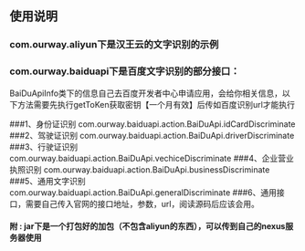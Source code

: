 ## 使用说明
### com.ourway.aliyun下是汉王云的文字识别的示例
### com.ourway.baiduapi下是百度文字识别的部分接口：
BaiDuApiInfo类下的信息自己去百度开发者中心申请应用，会给你相关信息，以下方法需要先执行getToKen获取密钥【一个月有效】后传如百度识别url才能执行

###1、身份证识别 com.ourway.baiduapi.action.BaiDuApi.idCardDiscriminate
###2、驾驶证识别 com.ourway.baiduapi.action.BaiDuApi.driverDiscriminate
###3、行驶证识别 com.ourway.baiduapi.action.BaiDuApi.vechiceDiscriminate
###4、企业营业执照识别 com.ourway.baiduapi.action.BaiDuApi.businessDiscriminate
###5、通用文字识别 com.ourway.baiduapi.action.BaiDuApi.generalDiscriminate
###6、通用接口，需要自己传入官网的接口地址，参数，url，阅读源码后应该会用。


#### 附 : jar下是一个打包好的加包（不包含aliyun的东西），可以传到自己的nexus服务器使用